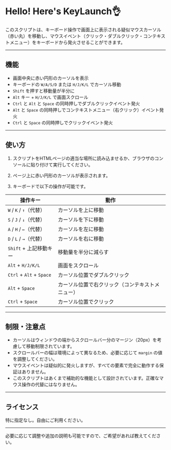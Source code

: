 # Hello! Here's KeyLaunch👌

このスクリプトは、キーボード操作で画面上に表示される疑似マウスカーソル（赤い丸）を移動し、マウスイベント（クリック・ダブルクリック・コンテキストメニュー）をキーボードから発火させることができます。

---

## 機能

* 画面中央に赤い円形のカーソルを表示
* キーボードの `W/A/S/D` または `H/J/K/L` でカーソル移動
* `Shift` を押すと移動量が半分に
* `Alt` キー + `H/J/K/L` で画面スクロール
* `Ctrl` と `Alt` と `Space` の同時押しでダブルクリックイベント発火
* `Alt` と `Space` の同時押しでコンテキストメニュー（右クリック）イベント発火
* `Ctrl` と `Space` の同時押しでクリックイベント発火

---

## 使い方

1. スクリプトをHTMLページの適当な場所に読み込ませるか、ブラウザのコンソールに貼り付けて実行してください。

2. ページ上に赤い円形のカーソルが表示されます。

3. キーボードで以下の操作が可能です。

| 操作キー                     | 動作                       |
| ------------------------ | ------------------------ |
| `W` / `K` / `↑`（代替）      | カーソルを上に移動                |
| `S` / `J` / `↓`（代替）      | カーソルを下に移動                |
| `A` / `H` / `←`（代替）      | カーソルを左に移動                |
| `D` / `L` / `→`（代替）      | カーソルを右に移動                |
| `Shift` + 上記移動キー         | 移動量を半分に減らす               |
| `Alt` + `H/J/K/L`        | 画面をスクロール                 |
| `Ctrl` + `Alt` + `Space` | カーソル位置でダブルクリック           |
| `Alt` + `Space`          | カーソル位置で右クリック（コンテキストメニュー） |
| `Ctrl` + `Space`         | カーソル位置でクリック              |

---

## 制限・注意点

* カーソルはウィンドウの端からスクロールバー分のマージン（20px）を考慮して移動制限されています。
* スクロールバーの幅は環境によって異なるため、必要に応じて `margin` の値を調整してください。
* マウスイベントは疑似的に発火しますが、すべての要素で完全に動作する保証はありません。
* このスクリプトはあくまで補助的な機能として設計されています。正確なマウス操作の代替にはなりません。

<!-- ---

## ソースコード例

（READMEには必要に応じてコード抜粋を入れても良いです。今回は省略します） -->

---

## ライセンス

特に指定なし。自由にご利用ください。

---

必要に応じて調整や追加の説明も可能ですので、ご希望があれば教えてください。

